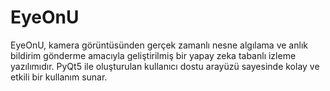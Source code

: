 # EyeOnU
EyeOnU, kamera görüntüsünden gerçek zamanlı nesne algılama ve anlık bildirim gönderme amacıyla geliştirilmiş bir yapay zeka tabanlı izleme yazılımıdır. PyQt5 ile oluşturulan kullanıcı dostu arayüzü sayesinde kolay ve etkili bir kullanım sunar.
